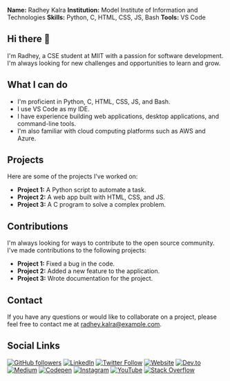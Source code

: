 **Name:** Radhey Kalra
**Institution:** Model Institute of Information and Technologies
**Skills:** Python, C, HTML, CSS, JS, Bash
**Tools:** VS Code

## Hi there 👋

I'm Radhey, a CSE student at MIIT with a passion for software development. I'm always looking for new challenges and opportunities to learn and grow.

## What I can do

* I'm proficient in Python, C, HTML, CSS, JS, and Bash.
* I use VS Code as my IDE.
* I have experience building web applications, desktop applications, and command-line tools.
* I'm also familiar with cloud computing platforms such as AWS and Azure.

## Projects

Here are some of the projects I've worked on:

* **Project 1:** A Python script to automate a task.
* **Project 2:** A web app built with HTML, CSS, and JS.
* **Project 3:** A C program to solve a complex problem.

## Contributions

I'm always looking for ways to contribute to the open source community. I've made contributions to the following projects:

* **Project 1:** Fixed a bug in the code.
* **Project 2:** Added a new feature to the application.
* **Project 3:** Wrote documentation for the project.

## Contact

If you have any questions or would like to collaborate on a project, please feel free to contact me at radhey.kalra@example.com.

## Social Links

[![GitHub followers](https://img.shields.io/github/followers/yourusername?label=Follow&style=social)](https://github.com/yourusername)
[![LinkedIn](https://img.shields.io/badge/LinkedIn-Connect-blue)](https://www.linkedin.com/in/yourprofile)
[![Twitter Follow](https://img.shields.io/twitter/follow/yourtwitterhandle?style=social)](https://twitter.com/yourtwitterhandle)
[![Website](https://img.shields.io/badge/Website-Portfolio-brightgreen)](https://www.yourwebsite.com)
[![Dev.to](https://img.shields.io/badge/Dev.to-Posts-orange)](https://dev.to/yourusername)
[![Medium](https://img.shields.io/badge/Medium-Stories-black)](https://medium.com/@yourusername)
[![Codepen](https://img.shields.io/badge/Codepen-Pens-yellow)](https://codepen.io/yourusername)
[![Instagram](https://img.shields.io/badge/Instagram-Follow-red)](https://www.instagram.com/yourinstagram)
[![YouTube](https://img.shields.io/badge/YouTube-Subscribe-red)](https://www.youtube.com/yourchannel)
[![Stack Overflow](https://img.shields.io/badge/Stack%20Overflow-Profile-ff7f02)](https://stackoverflow.com/users/youruserid)